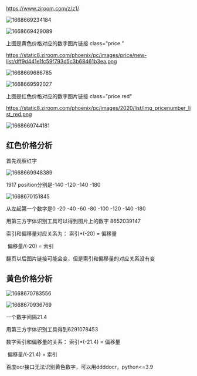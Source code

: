 https://www.ziroom.com/z/z1/

![1668669234184](C:\Users\konata\AppData\Roaming\Typora\typora-user-images\1668669234184.png)

![1668669429089](C:\Users\konata\AppData\Roaming\Typora\typora-user-images\1668669429089.png)

上图是黄色价格对应的数字图片链接 class="price "

https://static8.ziroom.com/phoenix/pc/images/price/new-list/dff9d441e1fc59f793d5c3b68461b3ea.png

![1668669686785](C:\Users\konata\AppData\Roaming\Typora\typora-user-images\1668669686785.png)

![1668669592027](C:\Users\konata\AppData\Roaming\Typora\typora-user-images\1668669592027.png)

上图是红色价格对应的数字图片链接 class="price red"

https://static8.ziroom.com/phoenix/pc/images/2020/list/img_pricenumber_list_red.png

![1668669744181](C:\Users\konata\AppData\Roaming\Typora\typora-user-images\1668669744181.png)

## 红色价格分析

首先观察红字

![1668669948389](C:\Users\konata\AppData\Roaming\Typora\typora-user-images\1668669948389.png)

1917 position分别是-140 -120 -140 -180

![1668670151845](C:\Users\konata\AppData\Roaming\Typora\typora-user-images\1668670151845.png)

从左起第一个数字是0 -20 -40 -60 -80 -100 -120 -140 -180

用第三方字体识别工具可以得到图片上的数字 8652039147

索引和偏移量对应关系为： 索引*(-20) = 偏移量

​												偏移量/(-20) = 索引



翻页以后图片链接可能会变，但是索引和偏移量的对应关系没有变

## 黄色价格分析

![1668670783556](C:\Users\konata\AppData\Roaming\Typora\typora-user-images\1668670783556.png)

![1668670936769](C:\Users\konata\AppData\Roaming\Typora\typora-user-images\1668670936769.png)

一个数字间隔21.4

用第三方字体识别工具得到6291078453

数字索引和偏移量的关系： 索引*(-21.4) = 偏移量

​												偏移量/(-21.4) = 索引



百度ocr接口无法识别黄色数字，可以用ddddocr，python<=3.9